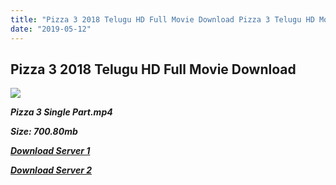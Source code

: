 ```yaml
---
title: "Pizza 3 2018 Telugu HD Full Movie Download Pizza 3 Telugu HD Movie Download"
date: "2019-05-12"
---
```


## Pizza 3 2018 Telugu HD Full Movie Download 

![](https://images.moviebuff.com/8b9fcdad-ba11-4f11-a6a8-5936bf5e1c8b?w=1000)

**_Pizza 3 Single Part.mp4_**

**_Size: 700.80mb_**

**_[Download Server 1](https://oload.life/f/fYcrqlXh1kU)_**

**_[Download Server 2](https://oload.life/f/fYcrqlXh1kU)_**
